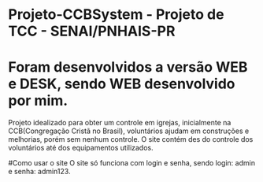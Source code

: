 # Projeto-CCBSystem - Projeto de TCC - SENAI/PNHAIS-PR 
# Foram desenvolvidos a versão WEB e DESK, sendo WEB desenvolvido por mim.
Projeto idealizado para obter um controle em igrejas, inicialmente na CCB(Congregação Cristã no Brasil), voluntários ajudam em construções e melhorias, porém sem nenhum controle.
O site contém des do controle dos voluntários até dos equipamentos utilizados.

#Como usar o site
O site só funciona com login e senha, sendo login: admin e senha: admin123. 

